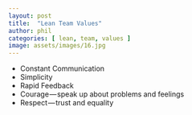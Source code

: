 ```yaml
---
layout: post
title:  "Lean Team Values"
author: phil
categories: [ lean, team, values ]
image: assets/images/16.jpg
---
```

 *   Constant Communication
 *   Simplicity
 *   Rapid Feedback
 *   Courage — speak up about problems and feelings
 *    Respect — trust and equality
